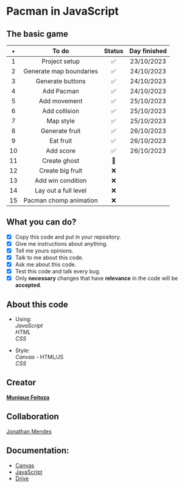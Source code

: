 # Pacman in JavaScript

## The basic game

 |   •   |          To do          | Status | Day finished |
 | :---: | :---------------------: | :----: | :----------: |
 |   1   |      Project setup      |   ✅   |  23/10/2023  |
 |   2   | Generate map boundaries |   ✅   |  24/10/2023  |
 |   3   |    Generate buttons     |   ✅   |  24/10/2023  |
 |   4   |       Add Pacman        |   ✅   |  24/10/2023  |
 |   5   |      Add movement       |   ✅   |  25/10/2023  |
 |   6   |      Add collision      |   ✅   |  25/10/2023  |
 |   7   |        Map style        |   ✅   |  25/10/2023  |
 |   8   |     Generate fruit      |   ✅   |  26/10/2023   |
 |   9   |        Eat fruit        |   ✅   |  26/10/2023   |
 |  10   |        Add score        |   ✅   |  26/10/2023   |
 |  11   |      Create ghost       |   🚧   |              |
 |  12   |    Create big fruit     |   ❌   |              |
 |  13   |    Add win condition    |   ❌   |              |
 |  14   |  Lay out a full level   |   ❌   |              |
 |  15   | Pacman chomp animation  |   ❌   |              |

## What you can do?

- [x] Copy this code and put in your repository.
- [x] Give me instructions about anything.
- [x] Tell me yours opinions.
- [x] Talk to me about this code.
- [x] Ask me about this code.
- [x] Test this code and talk every bug.
- [x] Only **necessary** changes that have **relevance** in the code will be **accepted**.

## About this code

- Using:  
_JavaScript_  
_HTML_  
_CSS_

- Style:  
_Canvas_ - HTML/JS  
_CSS_


## Creator

**[Munique Feitoza](https://www.linkedin.com/in/munique-feitoza-77034b231/)**

 
## Collaboration
[Jonathan Mendes](https://www.linkedin.com/in/jonatanbarreiro/)

 
## Documentation:

- [Canvas](https://developer.mozilla.org/pt-BR/docs/Web/API/Canvas_API/Tutorial)  
- [JavaScript](https://developer.mozilla.org/pt-BR/docs/Web/JavaScript)  
- [Drive](https://drive.google.com/drive/folders/1Cvq2RVrv-z2rR3wPZjgJrUgOAjVSVzj9?usp=sharing)
